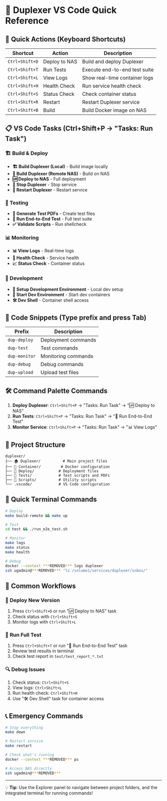# 🚀 Duplexer VS Code Quick Reference

## 🎯 Quick Actions (Keyboard Shortcuts)

| Shortcut | Action | Description |
|----------|--------|-------------|
| `Ctrl+Shift+D` | Deploy to NAS | Build and deploy Duplexer |
| `Ctrl+Shift+T` | Run Tests | Execute end-to-end test suite |
| `Ctrl+Shift+L` | View Logs | Show real-time container logs |
| `Ctrl+Shift+H` | Health Check | Run service health check |
| `Ctrl+Shift+S` | Status Check | Check container status |
| `Ctrl+Shift+R` | Restart | Restart Duplexer service |
| `Ctrl+Shift+B` | Build | Build Docker image on NAS |

## 📋 VS Code Tasks (Ctrl+Shift+P → "Tasks: Run Task")

### 🏗️ Build & Deploy
- **🏗️ Build Duplexer (Local)** - Build image locally
- **🚀 Build Duplexer (Remote NAS)** - Build on NAS
- **🆙 Deploy to NAS** - Full deployment
- **🛑 Stop Duplexer** - Stop service
- **🔄 Restart Duplexer** - Restart service

### 🧪 Testing
- **🧪 Generate Test PDFs** - Create test files
- **🎯 Run End-to-End Test** - Full test suite
- **✅ Validate Scripts** - Run shellcheck

### 📊 Monitoring
- **📊 View Logs** - Real-time logs
- **💚 Health Check** - Service health
- **📈 Status Check** - Container status

### 🔧 Development
- **🔧 Setup Development Environment** - Local dev setup
- **🐳 Start Dev Environment** - Start dev containers
- **🛠️ Dev Shell** - Container shell access

## 🎨 Code Snippets (Type prefix and press Tab)

| Prefix | Description |
|--------|-------------|
| `dup-deploy` | Deployment commands |
| `dup-test` | Test commands |
| `dup-monitor` | Monitoring commands |
| `dup-debug` | Debug commands |
| `dup-upload` | Upload test files |

## 🛠️ Command Palette Commands

1. **Deploy Duplexer**: `Ctrl+Shift+P` → "Tasks: Run Task" → "🆙 Deploy to NAS"
2. **Run Tests**: `Ctrl+Shift+P` → "Tasks: Run Task" → "🎯 Run End-to-End Test"
3. **Monitor Service**: `Ctrl+Shift+P` → "Tasks: Run Task" → "📊 View Logs"

## 📁 Project Structure

```
duplexer/
├── 🏠 Duplexer/          # Main project files
├── 🐳 Container/         # Docker configuration
├── 🚀 Deploy/           # Deployment files
├── 🧪 Tests/            # Test scripts and PDFs
├── 📜 Scripts/          # Utility scripts
└── .vscode/            # VS Code configuration
```

## 🔗 Quick Terminal Commands

```bash
# Deploy
make build-remote && make up

# Test
cd test && ./run_e2e_test.sh

# Monitor
make logs
make status
make health

# Debug
docker --context ***REMOVED*** logs duplexer
ssh ugadmin@***REMOVED*** "ls /volume1/services/duplexer/inbox/"
```

## 🎯 Common Workflows

### 🚀 **Deploy New Version**
1. Press `Ctrl+Shift+D` or run "🆙 Deploy to NAS" task
2. Check status with `Ctrl+Shift+S`
3. Monitor logs with `Ctrl+Shift+L`

### 🧪 **Run Full Test**
1. Press `Ctrl+Shift+T` or run "🎯 Run End-to-End Test" task
2. Review test results in terminal
3. Check test report in `test/test_report_*.txt`

### 🔍 **Debug Issues**
1. Check status: `Ctrl+Shift+S`
2. View logs: `Ctrl+Shift+L`
3. Run health check: `Ctrl+Shift+H`
4. Use "🛠️ Dev Shell" task for container access

## 📞 Emergency Commands

```bash
# Stop everything
make down

# Restart service
make restart

# Check what's running
docker --context ***REMOVED*** ps

# Access NAS directly
ssh ugadmin@***REMOVED***
```

---

💡 **Tip**: Use the Explorer panel to navigate between project folders, and the integrated terminal for running commands!
